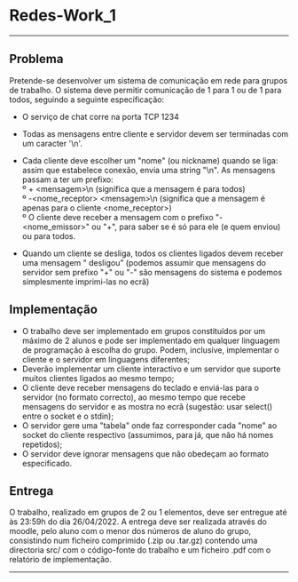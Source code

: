 # Redes-Work_1  
---  
## Problema

Pretende-se desenvolver um sistema de comunicação em rede para grupos de trabalho. O sistema deve permitir comunicação de 1 para 1 ou de 1 para todos, seguindo a seguinte especificação:  

- O serviço de chat corre na porta TCP 1234  
-  Todas as mensagens entre cliente e servidor devem ser terminadas com um caracter '\n'.  
- Cada cliente deve escolher um "nome" (ou nickname) quando se liga:  
assim que estabelece conexão, envia uma string "<nome>\n".
As mensagens passam a ter um prefixo:    
º + \<mensagem>\n (significa que a mensagem é para todos)  
º -<nome_receptor> \<mensagem>\n (significa que a mensagem é apenas para o cliente <nome_receptor>)  
º O cliente deve receber a mensagem com o prefixo "-<nome_emissor>" ou "+", para saber se é só para ele (e quem enviou) ou para todos.  

- Quando um cliente se desliga, todos os clientes ligados devem receber uma mensagem "<nome> desligou" (podemos assumir que mensagens do servidor sem prefixo "+" ou "-" são mensagens do sistema e podemos simplesmente imprimi-las no ecrã)  

## Implementação

- O trabalho deve ser implementado em grupos constituídos por um máximo de 2 alunos e pode ser implementado em qualquer linguagem de programação à escolha do grupo. Podem, inclusive, implementar o cliente e o servidor em linguagens diferentes;
- Deverão implementar um cliente interactivo e um servidor que suporte muitos clientes ligados ao mesmo tempo;
- O cliente deve receber mensagens do teclado e enviá-las para o servidor (no formato correcto), ao mesmo tempo que recebe mensagens do servidor e as mostra no ecrã (sugestão: usar select() entre o socket e o stdin);
- O servidor gere uma "tabela" onde faz corresponder cada "nome" ao socket do cliente respectivo (assumimos, para já, que não há nomes repetidos);
- O servidor deve ignorar mensagens que não obedeçam ao formato especificado.

## Entrega

O trabalho, realizado em grupos de 2 ou 1 elementos, deve ser entregue até às 23:59h do dia 26/04/2022. A entrega deve ser realizada através do moodle, pelo aluno com o menor dos números de aluno do grupo, consistindo num ficheiro comprimido (.zip ou .tar.gz) contendo uma directoria src/ com o código-fonte do trabalho e um ficheiro .pdf com o relatório de implementação.


---
